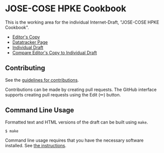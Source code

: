 # JOSE-COSE HPKE Cookbook

This is the working area for the individual Internet-Draft, "JOSE-COSE HPKE Cookbook".

* [Editor's Copy](https://OR13.github.io/draft-steele-jose-cose-hpke-cookbook/#go.draft-steele-jose-cose-hpke-cookbook.html)
* [Datatracker Page](https://datatracker.ietf.org/doc/draft-steele-jose-cose-hpke-cookbook)
* [Individual Draft](https://datatracker.ietf.org/doc/html/draft-steele-jose-cose-hpke-cookbook)
* [Compare Editor's Copy to Individual Draft](https://OR13.github.io/draft-steele-jose-cose-hpke-cookbook/#go.draft-steele-jose-cose-hpke-cookbook.diff)


## Contributing

See the
[guidelines for contributions](https://github.com/OR13/draft-steele-jose-cose-hpke-cookbook/blob/main/CONTRIBUTING.md).

Contributions can be made by creating pull requests.
The GitHub interface supports creating pull requests using the Edit (✏) button.


## Command Line Usage

Formatted text and HTML versions of the draft can be built using `make`.

```sh
$ make
```

Command line usage requires that you have the necessary software installed.  See
[the instructions](https://github.com/martinthomson/i-d-template/blob/main/doc/SETUP.md).

